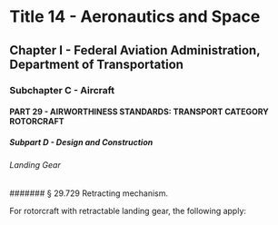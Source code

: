
# Title 14 - Aeronautics and Space
## Chapter I - Federal Aviation Administration, Department of Transportation
### Subchapter C - Aircraft
#### PART 29 - AIRWORTHINESS STANDARDS: TRANSPORT CATEGORY ROTORCRAFT
##### Subpart D - Design and Construction
###### Landing Gear
####### § 29.729 Retracting mechanism.

For rotorcraft with retractable landing gear, the following apply:
